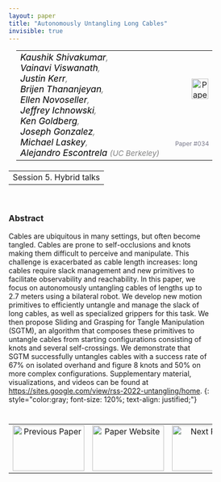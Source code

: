 ```yaml
---
layout: paper
title: "Autonomously Untangling Long Cables"
invisible: true
---
```

<head>
<style>
* {
  box-sizing: border-box;
}

#myInput {
  background-position: 10px 10px;
  background-repeat: no-repeat;
  width: 100%;
  font-size: 100%;
  padding: 12px 20px 12px 40px;
  border: 1px solid #ddd;
  margin-bottom: 12px;
}

#myTable, #myTableA {
  border-collapse: collapse;
  width: 100%;
  border: 1px solid #ddd;
  font-size: 100%;
}

#myTable th, #myTable td, #myTableA th, #myTableA td {
  text-align: left;
  padding: 12px;
}

#myTable tr, #myTableA tr {
  border-bottom: 1px solid #ddd;
}

#myTable tr.header, #myTable tr:hover, #myTableA tr.header, #myTableA tr:hover {
  background-color: #f1f1f1;
}


#eventcounter1 a {
    font-size: 12px;
    color: #ffffff;
    display: block;
}

#eventcounter1 a:hover {
    text-decoration: none;
}

#eventcounter2 a {
    font-size: 12px;
    color: #ffffff;
    display: block;
}

#eventcounter2 a:hover {
    text-decoration: none;
}

</style>
</head>

<table width = "95%" style="padding-left: 15px; margin-left: auto; margin-right: 10px;">
<tr><td style = "vertical-align: top; padding-right: 25px;" rowspan="2">
<span style="color:black; font-size: 110%;"><i>
Kaushik Shivakumar<span style="color:gray; font-size: 100%">,</span><br>
Vainavi Viswanath<span style="color:gray; font-size: 100%">,</span><br>
Justin Kerr<span style="color:gray; font-size: 100%">,</span><br>
Brijen Thananjeyan<span style="color:gray; font-size: 100%">,</span><br>
Ellen Novoseller<span style="color:gray; font-size: 100%">,</span><br>
Jeffrey Ichnowski<span style="color:gray; font-size: 100%">,</span><br>
Ken Goldberg<span style="color:gray; font-size: 100%">,</span><br>
Joseph Gonzalez<span style="color:gray; font-size: 100%">,</span><br>
Michael Laskey<span style="color:gray; font-size: 100%">,</span><br>
Alejandro Escontrela <span style="color:gray; font-size: 85%">(UC Berkeley)</span>
</i></span>
</td>

<td style="text-align: right;"><a href="http://www.roboticsproceedings.org/rss18/p034.pdf"><img src="{{ site.baseurl }}/images/paper_link.png" alt="Paper Website" width = "33"  height = "40"/></a><br></td>
</tr>
<tr>
<td style="color:#777789; text-align:right; font-size: 75%; margin-right:10px;">Paper&nbsp;#034</td>
</tr>
</table>

<table width="80%" style="margin-top: 20px; margin-left: auto; margin-right: auto;">
  <tr>
    <td style="text-align:center;">Session 5. Hybrid talks</td>
  </tr>
</table>
<br>


### Abstract
Cables are ubiquitous in many settings, but often become tangled. Cables are prone to self-occlusions and knots making them difficult to perceive and manipulate. This challenge is exacerbated as cable length increases: long cables require slack management and new primitives to facilitate observability and reachability. In this paper, we focus on autonomously untangling cables of lengths up to 2.7 meters using a bilateral robot. We develop new motion primitives to efficiently untangle and manage the slack of long cables, as well as specialized grippers for this task. We then propose Sliding and Grasping for Tangle Manipulation (SGTM), an algorithm that composes these primitives to untangle cables from starting configurations consisting of knots and several self-crossings. We demonstrate that SGTM successfully untangles cables with a success rate of 67% on isolated overhand and figure 8 knots and 50% on more complex configurations. Supplementary material, visualizations, and videos can be found at https://sites.google.com/view/rss-2022-untangling/home.
{: style="color:gray; font-size: 120%; text-align: justified;"}


<table width="100%" style="margin-top:40px;">
<tr>
    <td style="width: 30%; text-align: center;"><a href="{{ site.baseurl }}/program/papers/033/">
<img src="{{ site.baseurl }}/images/previous_paper_icon.png"
       alt="Previous Paper" width = "142"  height = "90"/> 
</a> </td>
<td style="text-align: center;"><a href="{{ site.baseurl }}/program/papers">
<img src="{{ site.baseurl }}/images/overview_icon.png"
       alt="Paper Website" width = "142"  height = "90"/> 
</a> </td>
    <td style="width: 30%; text-align: center;"><a href="{{ site.baseurl }}/program/papers/035/">
    <img src="{{ site.baseurl }}/images/next_paper_icon.png"
        alt="Next Paper" width = "142"  height = "90"/>
    </a></td>
</tr>
</table>
